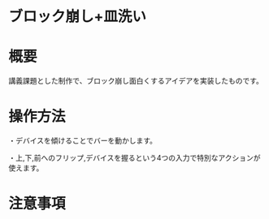 # ブロック崩し+皿洗い

# 概要
講義課題とした制作で、ブロック崩し面白くするアイデアを実装したものです。

# 操作方法
・デバイスを傾けることでバーを動かします。

・上,下,前へのフリップ,デバイスを握るという4つの入力で特別なアクションが使えます。

# 注意事項
